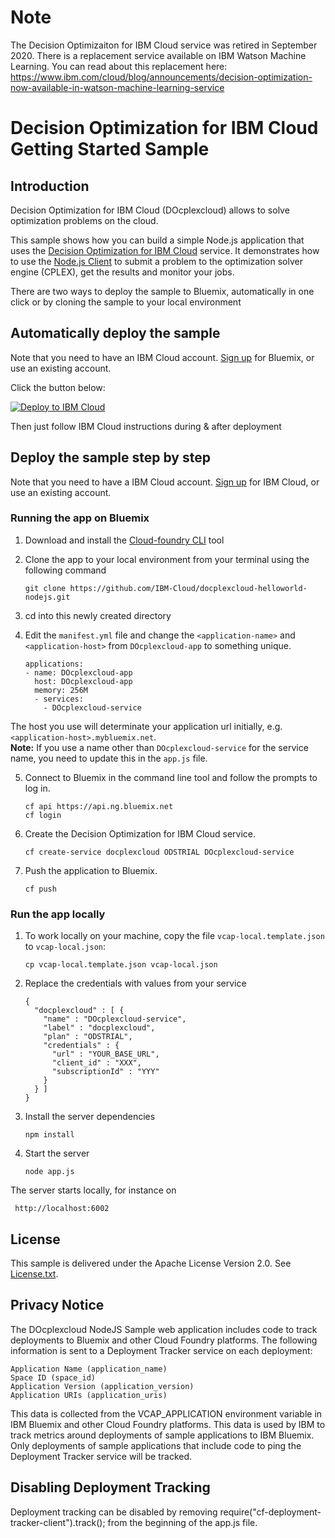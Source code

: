 # Note

The Decision Optimizaiton for IBM Cloud service was retired in September 2020. There is a replacement service available on IBM Watson Machine Learning. You can read about this replacement here: https://www.ibm.com/cloud/blog/announcements/decision-optimization-now-available-in-watson-machine-learning-service

# Decision Optimization for IBM Cloud Getting Started Sample
## Introduction

Decision Optimization for IBM Cloud (DOcplexcloud) allows  to solve optimization problems on the cloud.

This sample shows how you can build a simple Node.js application that uses the [Decision Optimization for IBM Cloud](https://cloud.ibm.com/catalog/services/decision-optimization/) service. It demonstrates how to use the [Node.js Client](https://www.npmjs.com/package/docplexcloud-nodejs-api) to submit a problem to the optimization solver engine (CPLEX), get the results and monitor your jobs.

There are two ways to deploy the sample to Bluemix, automatically in one click or by cloning the sample to your local environment

## Automatically deploy the sample
Note that you need to have an IBM Cloud account. 
[Sign up](http://www.ibm.com/cloud-computing/bluemix/) for Bluemix, or use an existing account.

Click the button below:

[![Deploy to IBM Cloud](https://deployment-tracker.mybluemix.net/stats/3133b73c73c7d9b58158b28dbfa4975f/button.svg)](https://bluemix.net/deploy?repository=https://github.com/IBM-Bluemix/docplexcloud-helloworld-nodejs.git)

Then just follow IBM Cloud instructions during & after deployment

## Deploy the sample step by step
Note that you need to have a IBM Cloud account. 
[Sign up](http://www.ibm.com/cloud-computing/) for IBM Cloud, or use an existing account.


### Running the app on Bluemix

1. Download and install the [Cloud-foundry CLI](https://github.com/cloudfoundry/cli) tool

2. Clone the app to your local environment from your terminal using the following command

   ```
   git clone https://github.com/IBM-Cloud/docplexcloud-helloworld-nodejs.git
   ```

3. cd into this newly created directory

4. Edit the `manifest.yml` file and change the `<application-name>` and `<application-host>` from `DOcplexcloud-app` to something unique.

	```
    applications:
    - name: DOcplexcloud-app
      host: DOcplexcloud-app
      memory: 256M
      - services:
        - DOcplexcloud-service
	```

  The host you use will determinate your application url initially, e.g. `<application-host>.mybluemix.net`.  
  **Note:** If you use a name other than `DOcplexcloud-service` for the service name, you need to update this in the `app.js` file.

5. Connect to Bluemix in the command line tool and follow the prompts to log in.

	```
	cf api https://api.ng.bluemix.net
	cf login
	```
6. Create the Decision Optimization for IBM Cloud service.

   ```
   cf create-service docplexcloud ODSTRIAL DOcplexcloud-service
   ```

7. Push the application to Bluemix.

   ```
   cf push
   ```

### Run the app locally

1. To work locally on your machine, copy the file ```vcap-local.template.json``` to ```vcap-local.json```:

   ```
   cp vcap-local.template.json vcap-local.json
   ```

2. Replace the credentials with values from your service

   ```
   {
     "docplexcloud" : [ {
       "name" : "DOcplexcloud-service",
       "label" : "docplexcloud",
       "plan" : "ODSTRIAL",
       "credentials" : {
         "url" : "YOUR_BASE_URL",
         "client_id" : "XXX",
         "subscriptionId" : "YYY"
       }
     } ]
   }
   ```
3. Install the server dependencies

   ```
   npm install
   ```
  
4. Start the server
 
   ```
   node app.js
   ```

  The server starts locally, for instance on

  	 http://localhost:6002


## License

This sample is delivered under the Apache License Version 2.0. See [License.txt](License.txt).

## Privacy Notice

The DOcplexcloud NodeJS Sample web application includes code to track deployments to Bluemix and other Cloud Foundry platforms. The following information is sent to a Deployment Tracker service on each deployment:

    Application Name (application_name)
    Space ID (space_id)
    Application Version (application_version)
    Application URIs (application_uris)

This data is collected from the VCAP_APPLICATION environment variable in IBM Bluemix and other Cloud Foundry platforms. This data is used by IBM to track metrics around deployments of sample applications to IBM Bluemix. Only deployments of sample applications that include code to ping the Deployment Tracker service will be tracked.


## Disabling Deployment Tracking

Deployment tracking can be disabled by removing require("cf-deployment-tracker-client").track(); from the beginning of the app.js file.
